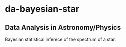 # da-bayesian-star
## Data Analysis in Astronomy/Physics

Bayesian statistical inferece of the spectrum of a star.
